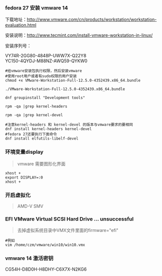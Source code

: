 ### fedora 27 安装 vmware 14

下载地址：http://www.vmware.com/cn/products/workstation/workstation-evaluation.html

安装说明：http://www.tecmint.com/install-vmware-workstation-in-linux/

安装序列号：  

VY74R-2GG80-4848P-UWW7X-Q22Y8  
YC150-4QYDJ-M88NZ-AWQ59-QYKW0


    #给vmware安装包执行权限，然后安装vmware
    #使用root用户或者有sudo权限的用户安装
    chmod +x VMware-Workstation-Full-12.5.0-4352439.x86_64.bundle
    
    ./VMware-Workstation-Full-12.5.0-4352439.x86_64.bundle
    
    dnf groupinstall "Development tools" 
    
    rpm -qa |grep kernel-headers
    
    rpm -qa |grep kernel-devel
    
    #注意kernel-headers 和 kernel-devel 的版本与vmware要求的要相同
    dnf install kernel-headers kernel-devel
    #fedora 27还要执行下面命令
    dnf install elfutils-libelf-devel
    
    
### 环境变量display
> vmware 需要图形化界面 

    xhost +
    export DISPLAY=:0
    xhost +

### 开启虚拟化
> AMD-V SMV
    


### EFI VMware Virtual SCSI Hard Drive ... unsuccessful
> 去掉虚拟系统目录中VMX文件里面的firmware="efi"

    #例如
    vim /home/czm/vmware/win10/win10.vmx
    
### vmware 14 激活密钥
CG54H-D8D0H-H8DHY-C6X7X-N2KG6